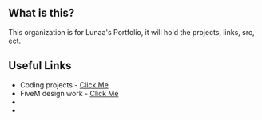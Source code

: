 ## What is this?

This organization is for Lunaa's Portfolio, it will hold the projects, links, src, ect.

## Useful Links
- Coding projects - [Click Me](https://github.com/PortfolioLunaa/Projects/tree/main/Projects)
- FiveM design work - [Click Me](https://github.com/PortfolioLunaa/Projects/tree/main/FiveM)
-
-


